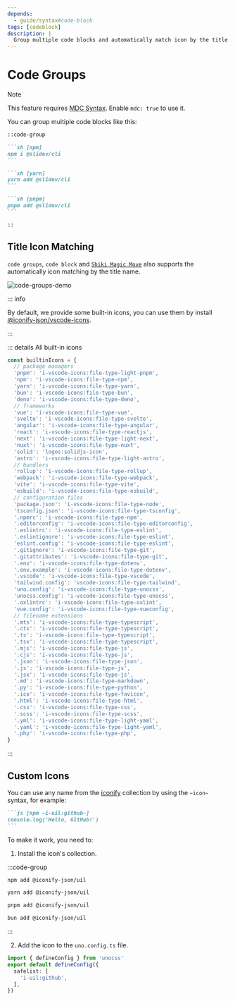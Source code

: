 ```yaml
---
depends:
  - guide/syntax#code-block
tags: [codeblock]
description: |
  Group multiple code blocks and automatically match icon by the title name.
---
```


# Code Groups

> [!NOTE]
> This feature requires [MDC Syntax](/features/mdc#mdc-syntax). Enable `mdc: true` to use it.

You can group multiple code blocks like this:

````md
::code-group

```sh [npm]
npm i @slidev/cli
```

```sh [yarn]
yarn add @slidev/cli
```

```sh [pnpm]
pnpm add @slidev/cli
```

::
````

## Title Icon Matching

`code groups`, `code block` and [`Shiki Magic Move`](/features/shiki-magic-move) also supports the automatically icon matching by the title name.

![code-groups-demo](/assets/code-groups-demo.png)

::: info

By default, we provide some built-in icons, you can use them by install [@iconify-json/vscode-icons](https://www.npmjs.com/package/@iconify-json/vscode-icons).

:::

::: details All built-in icons

```js
const builtinIcons = {
  // package managers
  'pnpm': 'i-vscode-icons:file-type-light-pnpm',
  'npm': 'i-vscode-icons:file-type-npm',
  'yarn': 'i-vscode-icons:file-type-yarn',
  'bun': 'i-vscode-icons:file-type-bun',
  'deno': 'i-vscode-icons:file-type-deno',
  // frameworks
  'vue': 'i-vscode-icons:file-type-vue',
  'svelte': 'i-vscode-icons:file-type-svelte',
  'angular': 'i-vscode-icons:file-type-angular',
  'react': 'i-vscode-icons:file-type-reactjs',
  'next': 'i-vscode-icons:file-type-light-next',
  'nuxt': 'i-vscode-icons:file-type-nuxt',
  'solid': 'logos:solidjs-icon',
  'astro': 'i-vscode-icons:file-type-light-astro',
  // bundlers
  'rollup': 'i-vscode-icons:file-type-rollup',
  'webpack': 'i-vscode-icons:file-type-webpack',
  'vite': 'i-vscode-icons:file-type-vite',
  'esbuild': 'i-vscode-icons:file-type-esbuild',
  // configuration files
  'package.json': 'i-vscode-icons:file-type-node',
  'tsconfig.json': 'i-vscode-icons:file-type-tsconfig',
  '.npmrc': 'i-vscode-icons:file-type-npm',
  '.editorconfig': 'i-vscode-icons:file-type-editorconfig',
  '.eslintrc': 'i-vscode-icons:file-type-eslint',
  '.eslintignore': 'i-vscode-icons:file-type-eslint',
  'eslint.config': 'i-vscode-icons:file-type-eslint',
  '.gitignore': 'i-vscode-icons:file-type-git',
  '.gitattributes': 'i-vscode-icons:file-type-git',
  '.env': 'i-vscode-icons:file-type-dotenv',
  '.env.example': 'i-vscode-icons:file-type-dotenv',
  '.vscode': 'i-vscode-icons:file-type-vscode',
  'tailwind.config': 'vscode-icons:file-type-tailwind',
  'uno.config': 'i-vscode-icons:file-type-unocss',
  'unocss.config': 'i-vscode-icons:file-type-unocss',
  '.oxlintrc': 'i-vscode-icons:file-type-oxlint',
  'vue.config': 'i-vscode-icons:file-type-vueconfig',
  // filename extensions
  '.mts': 'i-vscode-icons:file-type-typescript',
  '.cts': 'i-vscode-icons:file-type-typescript',
  '.ts': 'i-vscode-icons:file-type-typescript',
  '.tsx': 'i-vscode-icons:file-type-typescript',
  '.mjs': 'i-vscode-icons:file-type-js',
  '.cjs': 'i-vscode-icons:file-type-js',
  '.json': 'i-vscode-icons:file-type-json',
  '.js': 'i-vscode-icons:file-type-js',
  '.jsx': 'i-vscode-icons:file-type-js',
  '.md': 'i-vscode-icons:file-type-markdown',
  '.py': 'i-vscode-icons:file-type-python',
  '.ico': 'i-vscode-icons:file-type-favicon',
  '.html': 'i-vscode-icons:file-type-html',
  '.css': 'i-vscode-icons:file-type-css',
  '.scss': 'i-vscode-icons:file-type-scss',
  '.yml': 'i-vscode-icons:file-type-light-yaml',
  '.yaml': 'i-vscode-icons:file-type-light-yaml',
  '.php': 'i-vscode-icons:file-type-php',
}
```

:::

## Custom Icons

You can use any name from the [iconify](https://icones.js.org) collection by using the `~icon~` syntax, for example:

````md
```js [npm ~i-uil:github~]
console.log('Hello, GitHub!')
```
````

To make it work, you need to:

1. Install the icon's collection.

:::code-group

```sh [npm]
npm add @iconify-json/uil
```

```sh [yarn]
yarn add @iconify-json/uil
```

```sh [pnpm]
pnpm add @iconify-json/uil
```

```sh [bun]
bun add @iconify-json/uil
```

:::

2. Add the icon to the `uno.config.ts` file.

```ts [uno.config.ts] {3-5}
import { defineConfig } from 'unocss'
export default defineConfig({
  safelist: [
    'i-uil:github',
  ],
})
```
